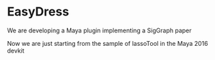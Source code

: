 # EasyDress

We are developing a Maya plugin implementing a SigGraph paper

Now we are just starting from the sample of lassoTool in the Maya 2016 devkit
